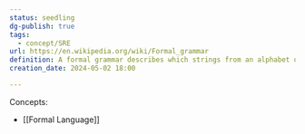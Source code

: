 ```yaml
---
status: seedling
dg-publish: true
tags:
  - concept/SRE
url: https://en.wikipedia.org/wiki/Formal_grammar
definition: A formal grammar describes which strings from an alphabet of a formal language are valid according to the language's syntax.
creation_date: 2024-05-02 18:00

---
```

Concepts:
- [[Formal Language]]
